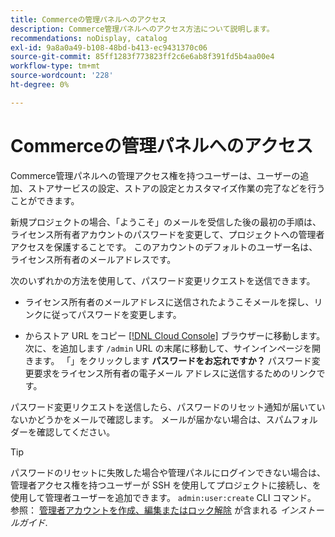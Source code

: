 ```yaml
---
title: Commerceの管理パネルへのアクセス
description: Commerce管理パネルへのアクセス方法について説明します。
recommendations: noDisplay, catalog
exl-id: 9a8a0a49-b108-48bd-b413-ec9431370c06
source-git-commit: 85ff1283f773823ff2c6e6ab8f391fd5b4aa00e4
workflow-type: tm+mt
source-wordcount: '228'
ht-degree: 0%

---
```


# Commerceの管理パネルへのアクセス

Commerce管理パネルへの管理アクセス権を持つユーザーは、ユーザーの追加、ストアサービスの設定、ストアの設定とカスタマイズ作業の完了などを行うことができます。

新規プロジェクトの場合、「ようこそ」のメールを受信した後の最初の手順は、ライセンス所有者アカウントのパスワードを変更して、プロジェクトへの管理者アクセスを保護することです。 このアカウントのデフォルトのユーザー名は、ライセンス所有者のメールアドレスです。

次のいずれかの方法を使用して、パスワード変更リクエストを送信できます。

- ライセンス所有者のメールアドレスに送信されたようこそメールを探し、リンクに従ってパスワードを変更します。

- からストア URL をコピー [[!DNL Cloud Console]](../cloud-guide/project/overview.md) ブラウザーに移動します。 次に、を追加します `/admin` URL の末尾に移動して、サインインページを開きます。 「」をクリックします **パスワードをお忘れですか？** パスワード変更要求をライセンス所有者の電子メール アドレスに送信するためのリンクです。

パスワード変更リクエストを送信したら、パスワードのリセット通知が届いていないかどうかをメールで確認します。 メールが届かない場合は、スパムフォルダーを確認してください。

>[!TIP]
>
>パスワードのリセットに失敗した場合や管理パネルにログインできない場合は、管理者アクセス権を持つユーザーが SSH を使用してプロジェクトに接続し、を使用して管理者ユーザーを追加できます。 `admin:user:create` CLI コマンド。 参照： [管理者アカウントを作成、編集またはロック解除](https://experienceleague.adobe.com/docs/commerce-operations/installation-guide/tutorials/admin.html) が含まれる _インストールガイド_.
